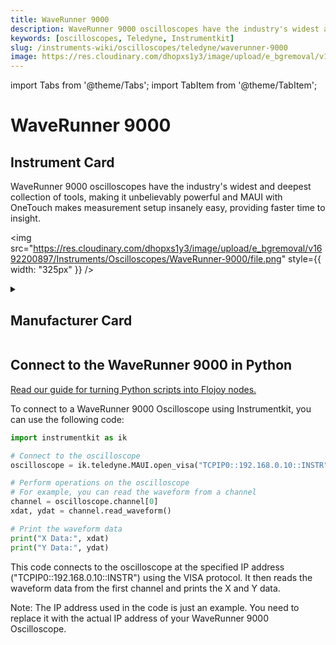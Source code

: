 ```yaml
---
title: WaveRunner 9000
description: WaveRunner 9000 oscilloscopes have the industry's widest and deepest collection of tools, making it unbelievably powerful and MAUI with OneTouch makes measurement setup insanely easy, providing faster time to insight.
keywords: [oscilloscopes, Teledyne, Instrumentkit]
slug: /instruments-wiki/oscilloscopes/teledyne/waverunner-9000
image: https://res.cloudinary.com/dhopxs1y3/image/upload/e_bgremoval/v1692200897/Instruments/Oscilloscopes/WaveRunner-9000/file.png
---
```


import Tabs from '@theme/Tabs';
import TabItem from '@theme/TabItem';

# WaveRunner 9000

## Instrument Card

<div className="flex">

<div>

WaveRunner 9000 oscilloscopes have the industry's widest and deepest collection of tools, making it unbelievably powerful and MAUI with OneTouch makes measurement setup insanely easy, providing faster time to insight.

</div>

<img src="https://res.cloudinary.com/dhopxs1y3/image/upload/e_bgremoval/v1692200897/Instruments/Oscilloscopes/WaveRunner-9000/file.png" style={{ width: "325px" }} />

</div>

<details>
<summary><h2>Manufacturer Card</h2></summary>

<img src="https://res.cloudinary.com/dhopxs1y3/image/upload/v1692125958/Instruments/Vendor%20Logos/Teledyne.png" style={{ width: "100%", objectFit: "cover" }} />

Teledyne LeCroy is an American manufacturer of oscilloscopes, protocol analyzers and other test equipment. LeCroy is now a subsidiary of Teledyne Technologies. <a href="https://www.teledynelecroy.com/">Website</a>.

<ul>
  <li>Headquarters: USA</li>
  <li>Yearly Revenue (millions, USD): 5458.6</li>
</ul>
</details>

## Connect to the WaveRunner 9000 in Python

[Read our guide for turning Python scripts into Flojoy nodes.](https://docs.flojoy.ai/custom-nodes/creating-custom-node/)


<Tabs>
<TabItem value="Instrumentkit" label="Instrumentkit">

To connect to a WaveRunner 9000 Oscilloscope using Instrumentkit, you can use the following code:

```python
import instrumentkit as ik

# Connect to the oscilloscope
oscilloscope = ik.teledyne.MAUI.open_visa("TCPIP0::192.168.0.10::INSTR")

# Perform operations on the oscilloscope
# For example, you can read the waveform from a channel
channel = oscilloscope.channel[0]
xdat, ydat = channel.read_waveform()

# Print the waveform data
print("X Data:", xdat)
print("Y Data:", ydat)
```

This code connects to the oscilloscope at the specified IP address ("TCPIP0::192.168.0.10::INSTR") using the VISA protocol. It then reads the waveform data from the first channel and prints the X and Y data.

Note: The IP address used in the code is just an example. You need to replace it with the actual IP address of your WaveRunner 9000 Oscilloscope.

</TabItem>
</Tabs>